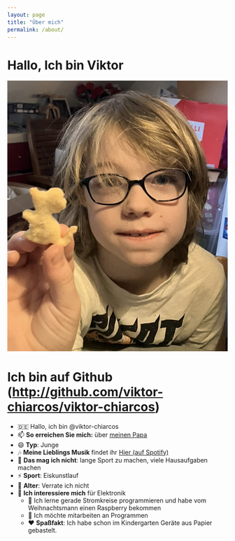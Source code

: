 ```yaml
---
layout: page
title: "Über mich"
permalink: /about/
---
```


# Hallo, Ich bin Viktor


<!-- mit automatischer skalierung -->
<div style="text-align: center;">
	<img src="../Entwurf/VIKTOR-WEBBILD.jpg" alt="Bild: Das bin ich" style="height: 75%;text-align: center;" />
</div>

<!--
![](../Entwurf/VIKTOR-WEBBILD.jpg)
-->

<!-- 
	Ich bin der Host von der Webseite weil sie mir gehört
-->

# Ich bin auf Github (http://github.com/viktor-chiarcos/viktor-chiarcos)

- 🇩🇪 Hallo, ich bin @viktor-chiarcos
- 📫 **So erreichen Sie mich:** über [meinen Papa](https://github.com/chiarcos)
- 😄 **Typ**: Junge
- 🎶 **Meine Lieblings Musik** findet ihr [Hier (auf Spotify) ](https://open.spotify.com/playlist/33a3P5kT2XK7V2NE11puD2?si=TZKCPxLFRGmnVrRYJPqH_g&pi=e-7_wwSH6USaOR)
- 🙁 **Das mag ich nicht**: lange Sport zu machen, viele Hausaufgaben machen
- ⚡️ **Sport**: Eiskunstlauf
- 👴 **Alter**: Verrate ich nicht
- 👀 **Ich interessiere mich** für Elektronik
	- 🌱 Ich lerne gerade Stromkreise programmieren und habe vom Weihnachtsmann einen Raspberry bekommen
	- 💞️ Ich möchte mitarbeiten an Programmen
	- ❤️ **Spaßfakt**: Ich habe schon im Kindergarten Geräte aus Papier gebastelt.
<!-- - ℹ️ **Information**: Ich nutze Computerprogramme, um Stromkreise zu programmieren --> <!-- Papa: das war doppelt -->


